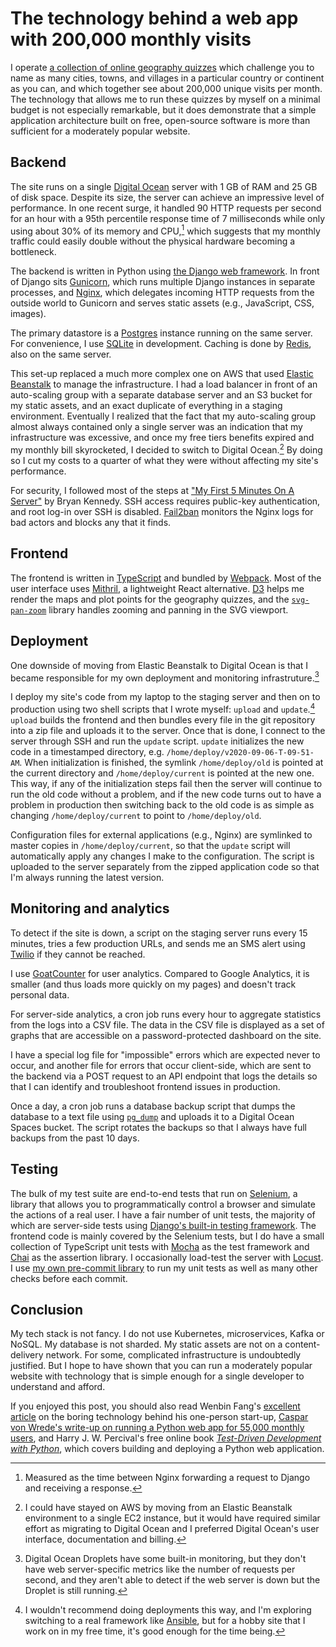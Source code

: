 # The technology behind a web app with 200,000 monthly visits
I operate [a collection of online geography quizzes](https://iafisher.com/projects/cities/quizzes) which challenge you to name as many cities, towns, and villages in a particular country or continent as you can, and which together see about 200,000 unique visits per month. The technology that allows me to run these quizzes by myself on a minimal budget is not especially remarkable, but it does demonstrate that a simple application architecture built on free, open-source software is more than sufficient for a moderately popular website.


## Backend
The site runs on a single [Digital Ocean](https://www.digitalocean.com) server with 1 GB of RAM and 25 GB of disk space. Despite its size, the server can achieve an impressive level of performance. In one recent surge, it handled 90 HTTP requests per second for an hour with a 95th percentile response time of 7 milliseconds while only using about 30% of its memory and CPU,[^response-time] which suggests that my monthly traffic could easily double without the physical hardware becoming a bottleneck.

The backend is written in Python using [the Django web framework](https://www.djangoproject.com). In front of Django sits [Gunicorn](https://gunicorn.org), which runs multiple Django instances in separate processes, and [Nginx](https://www.nginx.com), which delegates incoming HTTP requests from the outside world to Gunicorn and serves static assets (e.g., JavaScript, CSS, images).

The primary datastore is a [Postgres](https://www.postgresql.org) instance running on the same server. For convenience, I use [SQLite](https://sqlite.org/index.html) in development. Caching is done by [Redis](https://redis.io), also on the same server.

This set-up replaced a much more complex one on AWS that used [Elastic Beanstalk](https://aws.amazon.com/elasticbeanstalk) to manage the infrastructure. I had a load balancer in front of an auto-scaling group with a separate database server and an S3 bucket for my static assets, and an exact duplicate of everything in a staging environment. Eventually I realized that the fact that my auto-scaling group almost always contained only a single server was an indication that my infrastructure was excessive, and once my free tiers benefits expired and my monthly bill skyrocketed, I decided to switch to Digital Ocean.[^aws] By doing so I cut my costs to a quarter of what they were without affecting my site's performance.

For security, I followed most of the steps at ["My First 5 Minutes On A Server"](https://plusbryan.com/my-first-5-minutes-on-a-server-or-essential-security-for-linux-servers) by Bryan Kennedy. SSH access requires public-key authentication, and root log-in over SSH is disabled. [Fail2ban](https://www.fail2ban.org/wiki/index.php/Main_Page) monitors the Nginx logs for bad actors and blocks any that it finds.


## Frontend
The frontend is written in [TypeScript](https://www.typescriptlang.org) and bundled by [Webpack](https://webpack.js.org). Most of the user interface uses [Mithril](https://mithril.js.org), a lightweight React alternative. [D3](https://d3js.org) helps me render the maps and plot points for the geography quizzes, and the [`svg-pan-zoom`](https://github.com/ariutta/svg-pan-zoom) library handles zooming and panning in the SVG viewport.


## Deployment
One downside of moving from Elastic Beanstalk to Digital Ocean is that I became responsible for my own deployment and monitoring infrastruture.[^do-mon]

I deploy my site's code from my laptop to the staging server and then on to production using two shell scripts that I wrote myself: `upload` and `update`.[^hand-rolled] `upload` builds the frontend and then bundles every file in the git repository into a zip file and uploads it to the server. Once that is done, I connect to the server through SSH and run the `update` script. `update` initializes the new code in a timestamped directory, e.g. `/home/deploy/v2020-09-06-T-09-51-AM`. When initialization is finished, the symlink `/home/deploy/old` is pointed at the current directory and `/home/deploy/current` is pointed at the new one. This way, if any of the initialization steps fail then the server will continue to run the old code without a problem, and if the new code turns out to have a problem in production then switching back to the old code is as simple as changing `/home/deploy/current` to point to `/home/deploy/old`.

Configuration files for external applications (e.g., Nginx) are symlinked to master copies in `/home/deploy/current`, so that the `update` script will automatically apply any changes I make to the configuration. The script is uploaded to the server separately from the zipped application code so that I'm always running the latest version.


## Monitoring and analytics
To detect if the site is down, a script on the staging server runs every 15 minutes, tries a few production URLs, and sends me an SMS alert using [Twilio](https://www.twilio.com) if they cannot be reached.

I use [GoatCounter](https://www.goatcounter.com) for user analytics. Compared to Google Analytics, it is smaller (and thus loads more quickly on my pages) and doesn't track personal data.

For server-side analytics, a cron job runs every hour to aggregate statistics from the logs into a CSV file. The data in the CSV file is displayed as a set of graphs that are accessible on a password-protected dashboard on the site.

I have a special log file for "impossible" errors which are expected never to occur, and another file for errors that occur client-side, which are sent to the backend via a POST request to an API endpoint that logs the details so that I can identify and troubleshoot frontend issues in production.

Once a day, a cron job runs a database backup script that dumps the database to a text file using [`pg_dump`](https://www.postgresql.org/docs/11/app-pgdump.html) and uploads it to a Digital Ocean Spaces bucket. The script rotates the backups so that I always have full backups from the past 10 days.


## Testing
The bulk of my test suite are end-to-end tests that run on [Selenium](https://www.selenium.dev), a library that allows you to programmatically control a browser and simulate the actions of a real user. I have a fair number of unit tests, the majority of which are server-side tests using [Django's built-in testing framework](https://docs.djangoproject.com/en/3.1/topics/testing/). The frontend code is mainly covered by the Selenium tests, but I do have a small collection of TypeScript unit tests with [Mocha](https://mochajs.org) as the test framework and [Chai](https://www.chaijs.com) as the assertion library. I occasionally load-test the server with [Locust](https://locust.io). I use [my own pre-commit library](https://github.com/iafisher/precommit/) to run my unit tests as well as many other checks before each commit.


## Conclusion
My tech stack is not fancy. I do not use Kubernetes, microservices, Kafka or NoSQL. My database is not sharded. My static assets are not on a content-delivery network. For some, complicated infrastructure is undoubtedly justified. But I hope to have shown that you can run a moderately popular website with technology that is simple enough for a single developer to understand and afford.

If you enjoyed this post, you should also read Wenbin Fang's [excellent article](https://www.listennotes.com/blog/the-boring-technology-behind-a-one-person-23/) on the boring technology behind his one-person start-up, [Caspar von Wrede's write-up on running a Python web app for 55,000 monthly users](https://keepthescore.co/blog/posts/costs-of-running-webapp/), and Harry J. W. Percival's free online book [*Test-Driven Development with Python*](https://www.obeythetestinggoat.com), which covers building and deploying a Python web application.


[^response-time]: Measured as the time between Nginx forwarding a request to Django and receiving a response.

[^aws]: I could have stayed on AWS by moving from an Elastic Beanstalk environment to a single EC2 instance, but it would have required similar effort as migrating to Digital Ocean and I preferred Digital Ocean's user interface, documentation and billing.

[^do-mon]: Digital Ocean Droplets have some built-in monitoring, but they don't have web server-specific metrics like the number of requests per second, and they aren't able to detect if the web server is down but the Droplet is still running.

[^hand-rolled]: I wouldn't recommend doing deployments this way, and I'm exploring switching to a real framework like [Ansible](https://docs.ansible.com/ansible/latest/index.html), but for a hobby site that I work on in my free time, it's good enough for the time being.
